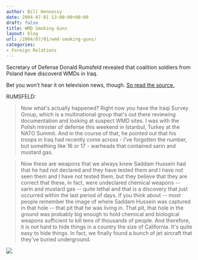 ```yaml
---
author: Bill Hennessy
date: 2004-07-01 13:00:00+00:00
draft: false
title: WMD Smoking Guns
layout: blog
url: /2004/07/01/wmd-smoking-guns/
categories:
- Foreign Relations
---
```


Secretary of Defense Donald Rumsfeld revealed that coalition soldiers from Poland have discoverd WMDs in Iraq.  
  
Bet you won't hear it on television news, though. [So read the source.](https://www.dod.mil/transcripts/2004/tr20040630-secdef0949.html)




RUMSFELD:




> 

> 
> Now what's actually happened? Right now you have the Iraqi Survey Group, which is a multinational group that's out there reviewing documentation and looking at suspect WMD sites. I was with the Polish minister of defense this weekend in Istanbul, Turkey at the NATO Summit. And in the course of that, he pointed out that his troops in Iraq had recently come across - I've forgotten the number, but something like 16 or 17 - warheads that contained sarin and mustard gas.
> 
> 

> 
> 

> 
> Now these are weapons that we always knew Saddam Hussein had that he had not declared and they have tested them and I have not seen them and I have not tested them, but they believe that they are correct that these, in fact, were undeclared chemical weapons -- sarin and mustard gas -- quite lethal and that is a discovery that just occurred within the last period of days. If you think about -- most people remember the image of where Saddam Hussein was captured in that hole -- that pit that he was living in. That pit, that hole in the ground was probably big enough to hold chemical and biological weapons sufficient to kill tens of thousands of people. And therefore, it is not hard to hide things in a country the size of California. It's quite easy to hide things. In fact, we finally found a bunch of jet aircraft that they've buried underground.
> 
> 

![](https://blog.billhennessy.com/aggbug.aspx?PostID=723)

